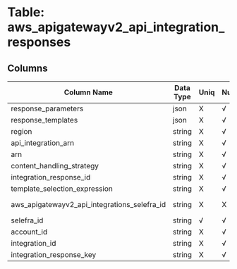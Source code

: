 # Table: aws_apigatewayv2_api_integration_responses

## Columns 

|  Column Name   |  Data Type  | Uniq | Nullable | Description | 
|  ----  | ----  | ----  | ----  | ---- | 
| response_parameters | json | X | √ |  | 
| response_templates | json | X | √ |  | 
| region | string | X | √ |  | 
| api_integration_arn | string | X | √ |  | 
| arn | string | X | √ |  | 
| content_handling_strategy | string | X | √ |  | 
| integration_response_id | string | X | √ |  | 
| template_selection_expression | string | X | √ |  | 
| aws_apigatewayv2_api_integrations_selefra_id | string | X | X | fk to aws_apigatewayv2_api_integrations.selefra_id | 
| selefra_id | string | √ | √ | random id | 
| account_id | string | X | √ |  | 
| integration_id | string | X | √ |  | 
| integration_response_key | string | X | √ |  | 


